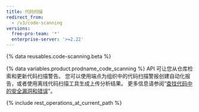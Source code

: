 ```yaml
---
title: 代码扫描
redirect_from:
  - /v3/code-scanning
versions:
  free-pro-team: '*'
  enterprise-server: '>=2.22'
---
```


{% data reusables.code-scanning.beta %}

{% data variables.product.prodname_code_scanning %} API 可让您从仓库检索和更新代码扫描警告。 您可以使用端点为组织中的代码扫描警报创建自动化报告，或者使用离线代码扫描工具生成上传分析结果。 更多信息请参阅“[查找代码中的安全漏洞和错误](/github/finding-security-vulnerabilities-and-errors-in-your-code)”。

{% include rest_operations_at_current_path %}
